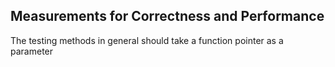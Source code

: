 ## Measurements for Correctness and Performance                                                
The testing methods in general should take a function pointer as a parameter 
